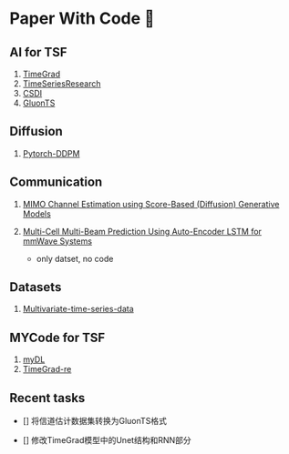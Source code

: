 # Paper With Code 👋

## AI for TSF

1. [TimeGrad](https://github.com/zalandoresearch/pytorch-ts)
2. [TimeSeriesResearch](https://github.com/BTDLOZC-SJTU/TimeSeriesResearch)
3. [CSDI](https://github.com/ermongroup/CSDI)
4. [GluonTS](https://github.com/awslabs/gluonts)

## Diffusion

1. [Pytorch-DDPM](https://github.com/CHAINNEVERLIU/Pytorch-DDPM)

## Communication

1. [MIMO Channel Estimation using Score-Based (Diffusion) Generative Models](https://github.com/utcsilab/score-based-channels)
2. [Multi-Cell Multi-Beam Prediction Using Auto-Encoder LSTM for mmWave Systems](https://github.com/shastpi/mmWave-ray-tracer-dataset)

   - only datset, no code

## Datasets

1. [Multivariate-time-series-data](https://github.com/laiguokun/multivariate-time-series-data)

## MYCode for TSF

1. [myDL](https://github.com/2ySong/myDL)
2. [TimeGrad-re](https://github.com/2ySong/TimeGrad-re)

## Recent tasks

- []  将信道估计数据集转换为GluonTS格式

- [] 修改TimeGrad模型中的Unet结构和RNN部分
